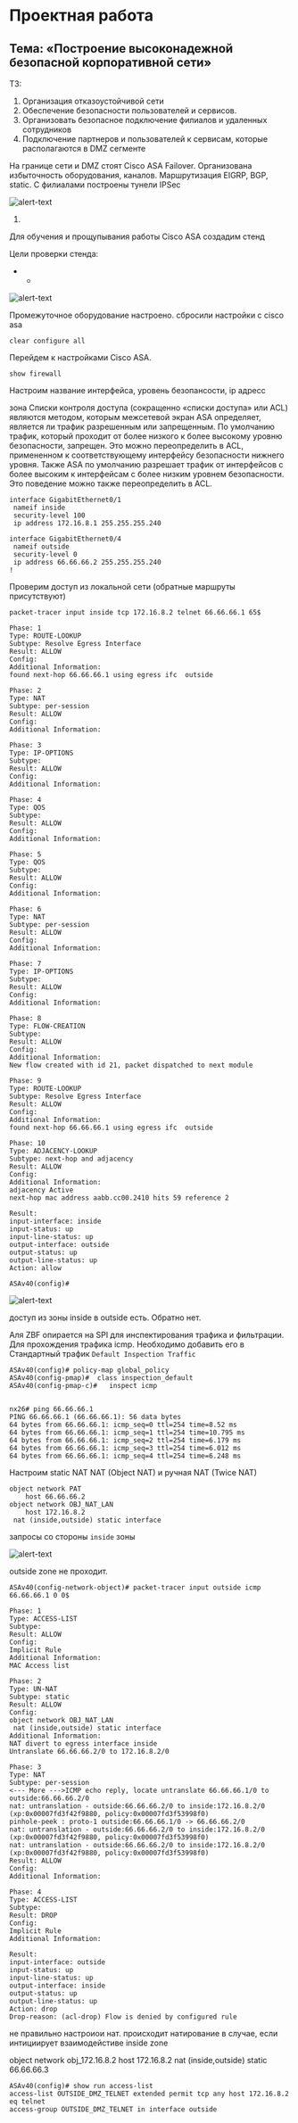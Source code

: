 # **Проектная работа**
## **Тема: «Построение высоконадежной безопасной корпоративной сети»**

ТЗ:
1. Организация отказоустойчивой сети
2. Обеспечение безопасности пользователей и сервисов.
3. Организовать безопасное подключение филиалов и удаленных сотрудников
4. Подключение партнеров и пользователей к сервисам, которые располагаются в DMZ сегменте


На границе сети и DMZ стоят Cisco ASA Failover.
Организована избыточность оборудования, каналов. Маршрутизация EIGRP, BGP, static.
С филиалами построены тунели IPSec  

![alert-text](Pictures2/Screenshot_1.png) 

1.

Для обучения и прощупывания работы Cisco ASA создадим стенд 

Цели проверки стенда:
+  - 

![alert-text](Pictures2/Screenshot_2.png)

Промежуточное оборудование настроено.
сбросили настройки с cisco asa

```
clear configure all
```

Перейдем к настройками Cisco ASA.  

```
show firewall
```

Настроим название интерфейса, уровень безопансости, ip адресс


зона
Списки контроля доступа (сокращенно «списки доступа» или ACL) являются методом, которым межсетевой экран ASA определяет, является ли трафик разрешенным или запрещенным. По умолчанию трафик, который проходит от более низкого к более высокому уровню безопасности, запрещен. Это можно переопределить в ACL, примененном к соответствующему интерфейсу безопасности нижнего уровня. Также ASA по умолчанию разрешает трафик от интерфейсов с более высоким к интерфейсам с более низким уровнем безопасности. Это поведение можно также переопределить в ACL.

```
interface GigabitEthernet0/1
 nameif inside
 security-level 100
 ip address 172.16.8.1 255.255.255.240 

interface GigabitEthernet0/4
 nameif outside
 security-level 0
 ip address 66.66.66.2 255.255.255.240 
!
```

Проверим доступ из локальной сети (обратные маршруты присутствуют)

```
packet-tracer input inside tcp 172.16.8.2 telnet 66.66.66.1 65$

Phase: 1
Type: ROUTE-LOOKUP
Subtype: Resolve Egress Interface
Result: ALLOW
Config:
Additional Information:
found next-hop 66.66.66.1 using egress ifc  outside

Phase: 2
Type: NAT
Subtype: per-session
Result: ALLOW
Config:
Additional Information:

Phase: 3
Type: IP-OPTIONS
Subtype: 
Result: ALLOW
Config:
Additional Information:

Phase: 4
Type: QOS     
Subtype: 
Result: ALLOW
Config:
Additional Information:

Phase: 5
Type: QOS
Subtype: 
Result: ALLOW
Config:
Additional Information:

Phase: 6
Type: NAT
Subtype: per-session
Result: ALLOW
Config:
Additional Information:

Phase: 7
Type: IP-OPTIONS
Subtype: 
Result: ALLOW 
Config:
Additional Information:

Phase: 8
Type: FLOW-CREATION
Subtype: 
Result: ALLOW
Config:
Additional Information:
New flow created with id 21, packet dispatched to next module

Phase: 9
Type: ROUTE-LOOKUP
Subtype: Resolve Egress Interface
Result: ALLOW
Config:
Additional Information:
found next-hop 66.66.66.1 using egress ifc  outside

Phase: 10
Type: ADJACENCY-LOOKUP
Subtype: next-hop and adjacency
Result: ALLOW 
Config:
Additional Information:
adjacency Active
next-hop mac address aabb.cc00.2410 hits 59 reference 2

Result:
input-interface: inside
input-status: up
input-line-status: up
output-interface: outside
output-status: up
output-line-status: up
Action: allow

ASAv40(config)# 
```

![alert-text](Pictures2/Screenshot_3.png)

доступ из зоны inside в outside есть. Обратно нет.

Аля ZBF опирается на SPI для инспектирования трафика и фильтрации.
Для прохождения трафика icmp.
Необходимо добавить его в Стандартный трафик `` Default Inspection Traffic ``

```
ASAv40(config)# policy-map global_policy
ASAv40(config-pmap)#  class inspection_default
ASAv40(config-pmap-c)#   inspect icmp


nx26# ping 66.66.66.1
PING 66.66.66.1 (66.66.66.1): 56 data bytes
64 bytes from 66.66.66.1: icmp_seq=0 ttl=254 time=8.52 ms
64 bytes from 66.66.66.1: icmp_seq=1 ttl=254 time=10.795 ms
64 bytes from 66.66.66.1: icmp_seq=2 ttl=254 time=6.179 ms
64 bytes from 66.66.66.1: icmp_seq=3 ttl=254 time=6.012 ms
64 bytes from 66.66.66.1: icmp_seq=4 ttl=254 time=6.248 ms
```

Настроим static NAT 
NAT (Object NAT) и ручная NAT (Twice NAT)
```
object network PAT
    host 66.66.66.2
object network OBJ_NAT_LAN
    host 172.16.8.2
 nat (inside,outside) static interface
```
запросы со стороны ``inside`` зоны

![alert-text](Pictures2/Screenshot_4.png)

outside zone не проходит.
```
ASAv40(config-network-object)# packet-tracer input outside icmp 66.66.66.1 0 0$

Phase: 1
Type: ACCESS-LIST
Subtype: 
Result: ALLOW
Config:
Implicit Rule
Additional Information:
MAC Access list

Phase: 2
Type: UN-NAT
Subtype: static
Result: ALLOW
Config:
object network OBJ_NAT_LAN
 nat (inside,outside) static interface
Additional Information:
NAT divert to egress interface inside
Untranslate 66.66.66.2/0 to 172.16.8.2/0

Phase: 3
Type: NAT
Subtype: per-session
<--- More --->ICMP echo reply, locate untranslate 66.66.66.1/0 to outside:66.66.66.2/0
nat: untranslation - outside:66.66.66.2/0 to inside:172.16.8.2/0 (xp:0x00007fd3f42f9880, policy:0x00007fd3f53998f0)
pinhole-peek : proto-1 outside:66.66.66.1/0 -> 66.66.66.2/0
nat: untranslation - outside:66.66.66.2/0 to inside:172.16.8.2/0 (xp:0x00007fd3f42f9880, policy:0x00007fd3f53998f0)
nat: untranslation - outside:66.66.66.2/0 to inside:172.16.8.2/0 (xp:0x00007fd3f42f9880, policy:0x00007fd3f53998f0)
Result: ALLOW 
Config:
Additional Information:

Phase: 4
Type: ACCESS-LIST
Subtype: 
Result: DROP
Config:
Implicit Rule
Additional Information:

Result:
input-interface: outside
input-status: up
input-line-status: up
output-interface: inside
output-status: up
output-line-status: up
Action: drop
Drop-reason: (acl-drop) Flow is denied by configured rule

```

не правильно настроиои нат. происходит натирование в случае, если интициирует взаимодейстиве inside zone



object network obj_172.16.8.2
host 172.16.8.2
nat (inside,outside) static 66.66.66.3


```
ASAv40(config)# show run access-list                                     
access-list OUTSIDE_DMZ_TELNET extended permit tcp any host 172.16.8.2 eq telnet  
access-group OUTSIDE_DMZ_TELNET in interface outside

```

